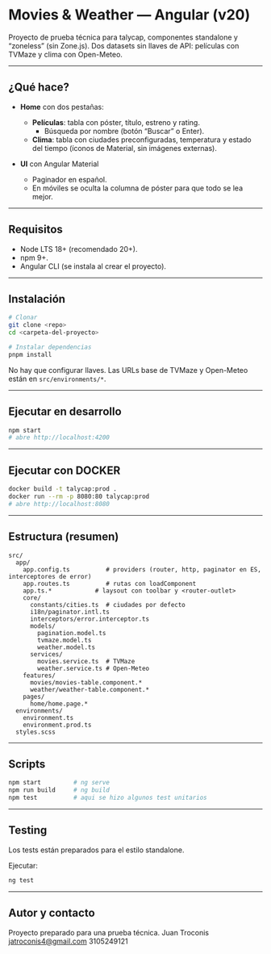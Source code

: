 # Movies & Weather — Angular (v20)
Proyecto de prueba técnica para talycap, componentes standalone y “zoneless” (sin Zone.js). Dos datasets sin llaves de API: películas con TVMaze y clima con Open-Meteo.

---

## ¿Qué hace?

- **Home** con dos pestañas:
  - **Películas**: tabla con póster, título, estreno y rating.
    - Búsqueda por nombre (botón “Buscar” o Enter).
  - **Clima**: tabla con ciudades preconfiguradas, temperatura y estado del tiempo (íconos de Material, sin imágenes externas).

- **UI** con Angular Material
  - Paginador en español.
  - En móviles se oculta la columna de póster para que todo se lea mejor.

---

## Requisitos

- Node LTS 18+ (recomendado 20+).
- npm 9+.
- Angular CLI (se instala al crear el proyecto).

---

## Instalación

```bash
# Clonar
git clone <repo>
cd <carpeta-del-proyecto>

# Instalar dependencias
pnpm install
```

No hay que configurar llaves. Las URLs base de TVMaze y Open-Meteo están en `src/environments/*`.

---

## Ejecutar en desarrollo

```bash
npm start
# abre http://localhost:4200
```

---

## Ejecutar con DOCKER 

```bash
docker build -t talycap:prod .
docker run --rm -p 8080:80 talycap:prod
# abre http://localhost:8080
```

---

## Estructura (resumen)

```
src/
  app/
    app.config.ts          # providers (router, http, paginator en ES, interceptores de error)
    app.routes.ts          # rutas con loadComponent
    app.ts.*            # laysout con toolbar y <router-outlet>
    core/
      constants/cities.ts  # ciudades por defecto 
      i18n/paginator.intl.ts
      interceptors/error.interceptor.ts
      models/
        pagination.model.ts
        tvmaze.model.ts
        weather.model.ts
      services/
        movies.service.ts  # TVMaze
        weather.service.ts # Open-Meteo
    features/
      movies/movies-table.component.*
      weather/weather-table.component.*
    pages/
      home/home.page.*
  environments/
    environment.ts
    environment.prod.ts
  styles.scss
```

---

## Scripts 

```bash
npm start         # ng serve
npm run build     # ng build
npm test          # aqui se hizo algunos test unitarios 
```

---

## Testing

Los tests están preparados para el estilo standalone.

Ejecutar:

```bash
ng test
```
---



## Autor y contacto

Proyecto preparado para una prueba técnica.
Juan Troconis
jatroconis4@gmail.com
3105249121